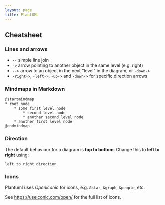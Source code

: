 ```yaml
---
layout: page
title: PlantUML
---
```


## Cheatsheet

### Lines and arrows

- `--` simple line join
- `->` arrow pointing to another object in the same level (e.g. right)
- `-->` arrow to an object in the next "level" in the diagram, or `-down->`
- `-right->`, `-left->`, `-up->` and `-down->` for specific direction arrows

### Mindmaps in Markdown

```
@startmindmap
* root node
	* some first level node
		* second level node
		* another second level node
	* another first level node
@endmindmap
```

### Direction

The default behaviour for a diagram is **top to bottom**. Change this to **left to right** using:

    left to right direction

### Icons

Plantuml uses _Openiconic_ for icons, e.g. `&star`, `&graph`, `&people`, etc.

See <https://useiconic.com/open/> for the full list of icons.



